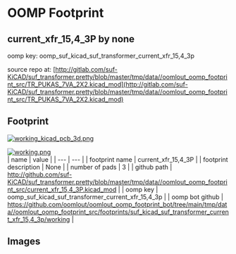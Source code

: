 # OOMP Footprint  
## current_xfr_15,4_3P  by none  
  
oomp key: oomp_suf_kicad_suf_transformer_current_xfr_15,4_3p  
  
source repo at: [http://gitlab.com/suf-KiCAD/suf_transformer.pretty/blob/master/tmp/data//oomlout_oomp_footprint_src/TR_PUKAS_7VA_2X2.kicad_mod](http://gitlab.com/suf-KiCAD/suf_transformer.pretty/blob/master/tmp/data//oomlout_oomp_footprint_src/TR_PUKAS_7VA_2X2.kicad_mod)  
## Footprint  
  
[![working_kicad_pcb_3d.png](working_kicad_pcb_3d_600.png)](working_kicad_pcb_3d.png)  
  
[![working.png](working_600.png)](working.png)  
| name | value | 
| --- | --- | 
| footprint name | current_xfr_15,4_3P | 
| footprint description | None | 
| number of pads | 3 | 
| github path | http://github.com/suf-KiCAD/suf_transformer.pretty/blob/master/tmp/data//oomlout_oomp_footprint_src/current_xfr_15,4_3P.kicad_mod | 
| oomp key | oomp_suf_kicad_suf_transformer_current_xfr_15,4_3p | 
| oomp bot github | https://github.com/oomlout/oomlout_oomp_footprint_bot/tree/main/tmp/data//oomlout_oomp_footprint_src/footprints/suf_kicad_suf_transformer_current_xfr_15,4_3p/working | 
## Images  
